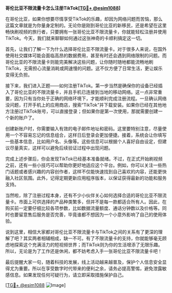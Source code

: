 **哥伦比亚不限流量卡怎么注册TikTok[[TG💪+ @esim1088](https://t.me/s/esim1088)]**

在哥伦比亚，如果你想要尽情享受TikTok的乐趣，却因为网络问题而苦恼，那么这篇文章就是为你量身定制的。无论你是刚到哥伦比亚的新移民，还是希望在这里畅快刷视频的旅行者，只要拥有一张哥伦比亚不限流量卡，你就能轻松注册并使用TikTok。今天，我们就来聊聊如何通过这张神奇的卡顺利搞定这一切。

首先，让我们了解一下为什么选择哥伦比亚不限流量卡。对于很多人来说，在国外使用社交媒体可能会面临高昂的数据费用，甚至有时还会遇到网络限制的问题。而哥伦比亚的不限流量卡则能完美解决这些问题，让你随时随地都能流畅地刷TikTok，无需担心流量消耗或网速慢的问题。这不仅方便了日常生活，更让娱乐变得无负担。

接下来，我们进入正题——如何注册TikTok。第一步当然是确保你的设备已经插入了哥伦比亚的不限流量卡，并且手机已连接到当地的移动网络。这一点非常重要，因为只有当你处于正确的网络环境下，才能顺利完成注册流程。一旦确认网络没问题，打开手机上的应用商店，搜索“TikTok”并下载安装。如果你已经在其他地方注册过TikTok账号，可以直接登录；但如果你是第一次使用，那就需要创建一个新的账户了。

创建新账户时，你需要输入有效的电子邮件地址和密码。这里要特别注意，尽量使用一个不容易忘记的信息组合，这样日后登录会更加便捷。接着，系统会让你填写一些基本信息，比如用户名、头像等。这些信息可以根据个人喜好自由设定，但建议尽量真实，这样可以避免后续验证过程中出现问题。

完成上述步骤后，你会发现TikTok已经基本准备就绪。不过，在正式开始刷视频之前，还有一些小技巧可以帮助你更好地适应这个平台。例如，你可以关注一些热门话题或者感兴趣的内容创作者，这样不仅能快速找到自己喜欢的内容，还能更快融入社区氛围。此外，记得定期更新应用程序版本，以保证获得最新的功能和服务支持。

当然啦，除了注册过程本身，还有不少小伙伴关心如何选择合适的哥伦比亚不限流量卡。市面上可供选择的产品种类繁多，但并不是每一款都适合所有人。因此，在购买前一定要仔细比较各项参数，比如数据流量额度、通话分钟数以及价格等。同时也要留意售后服务是否完善，毕竟谁都不想因为一个小意外影响了自己的使用体验。

说到这里，相信大家都对哥伦比亚不限流量卡与TikTok之间的关系有了更深的理解了吧？其实两者相辅相成，缺一不可。有了不限流量卡的支持，你就能够毫无顾虑地探索这个充满活力的短视频世界；而TikTok则为你的生活增添了无限乐趣。所以，无论是为了工作还是休闲，都不妨考虑入手一张哥伦比亚不限流量卡吧！

最后提醒大家一句，随着科技的发展，线上活动越来越普及，保护个人信息安全显得尤为重要。所以在享受数字时代带来的便利之余，请务必提高警惕，避免泄露敏感信息。如果发现任何可疑行为，请立即采取措施保护自己。

[[TG💪+ @esim1088](https://t.me/s/esim1088) ![Image](https://i.postimg.cc/4NQfJmqS/Snipaste-2025-05-13-00-14-12.png)]